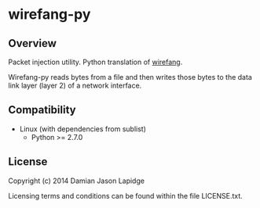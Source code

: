 wirefang-py
===========

Overview
--------

Packet injection utility. Python translation of 
[wirefang](https://github.com/greydamian/wirefang).

Wirefang-py reads bytes from a file and then writes those bytes to the data 
link layer (layer 2) of a network interface.

Compatibility
-------------

* Linux (with dependencies from sublist)
  * Python >= 2.7.0

License
-------

Copyright (c) 2014 Damian Jason Lapidge

Licensing terms and conditions can be found within the file LICENSE.txt.
